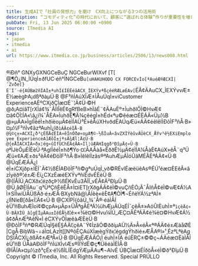 ```yaml
---
title: 生成AIで「社員の発想力」を磨け　CX向上につながる3つの活用術
description: “コモディティ化”の時代において、顧客に“選ばれる体験”作りが重要性を増しています。CXを生み出しているのは、社員一人一人。CX視点で設計されたEXが不可欠なのです。
pubDate: Fri, 13 Jun 2025 06:00:00 +0900
source: ITmedia AI
tags:
- japan
- itmedia
- ai
url: https://www.itmedia.co.jp/business/articles/2506/13/news008.html
---
```


®ïÐñ° GNXyGXNGCeBuÇ NGCeBurWlXvf [T[
@¶Ò¿lN_ÌÚqÌ±ðfUC·éñ°ÌNGCeBu`[uHAKUHODO CX FORCEvÌo[ªAuéÆ®ÆCXÌ|¯Zvðe[}É¨Í¯·é{AÚBæ2ñÍAÌ±ªuhÌ£ÍÉÈéãACX_ÌEXÝvªßçêéRÆLøÈAv[`ÉÂ¢ÄAuCX_ÌEXÝvvÆ±É½æègÞA¡dßªðàµÜ·B
@F³ñÍAúXÌÆ±ÌÅuÚqÌ±viCustomer ExperienceAÈºCXjðÇÌæ¤É¨¦Ä¢Ü·©H
@ð¡A¤iâT[rXÌá¢¾¯ÅÍIÎêÉ¢gRfBeB»hÌãÉ¨¢ÄAuÈº±ÌuhðIÔÌ©HvÆ¢¤â¢ÖÌ¦ÍA«\â¿i¾¯ÅÈA»ÌuhðÊ¶Ä¾çêégÌ±hÉd«ªu©êéæ¤ÉÈÁÄ«Üµ½B
@»µÄA»ÌgIÎêéÌ±hðìèoµÄ¢éÌÍAÜ³É»êÅúXHvðdËAÚqÆü«ÁÄ¢éêlêlÌÐõÌF³ñÅ·B»¤µ½F³ñÌv¢âzªAuhÌ¿lð`ìÁÄ¢éÌÅ·B
@¾©ç±»ACXÌ¿ð³çÉßÄ¢ÉÍA»êÌnÓðø«oµA¶©·½ßÌuÂ«âvZXÌÝèûvÂÜèCX_ÅÝv³ê½EXiEmployee ExperienceA]ÆõÌ±jªsÂ¾Æl¦Ä¢Ü·B
@{eÅÍACXÌÀ»ðx¦ég«ûÌfUChÉÂ¢ÄA»Ìl¦ûÆÀHÌqgð²ÐîµÄ¢«Ü·B
@`ªÌJèÔµÉÍÈèÜ·ªAgIÎêéÌ±hð¶Ýo·¤¦ÅAÅàå«ÈððÊ½µÄ¢éÌÍA¼ÅàÈ¢AúX»êÅ¨q³ÜÆü«¢AÆ±ðs³êÄ¢éÐõÌF³ñÅ·B»ÌêlêlÌzâs®ªAuhÆµÄÌóÛâMÉÂÈªÁÄ¢«Ü·B
@ÚqÉÆÁÄ¿l éÌ±iCXjðp±IÉÍ¯Ä¢½ßÉÍAÐõÌF³ñ©gªuÚqÌ_vð©RÉvlÉæèüêAs®ÉÚ¹éæ¤ÈEêÂ«âzÌyëð®¦é±Æ·Èí¿CXzÉæéEXÝvªñíÉdvÉÈèÜ·B
@{ÍÅÍÜ¸ACXðx¦ézðçÞ½ßÉKvÈu3ÂÌÏ_vÉÂ¢Ä²ÐîµÜ·B
@Ü¸åØÈÌÍAu¨q³ÜªÇñÈêÊÅ±Ì¤iET[rXðgÁÄ¢éÌ©vuÇñÈÓ¡Ã¯ÅIñÅ¢éÌ©vÆ¢Á½AÌ±SÌÌwiÜÅÜßÄð·é±ÆÅ·BXybNâ@\ÅÍêè«êÈ¢A¶ÒÌ¶¬ÉñèYÁ½zªAÌ±¿lÌNIeB[ðå«Ï¦Ä¢«Ü·B
@CXÍPÌ{ôâÚ_¾¯Å®·éàÌÅÍ èÜ¹ñBuhÆÌoï¢©çpA»µÄp±ÜÅªgÂÈªÁ½ühÆµÄÚqÉÍ¯çêÄ±»AóÛIÈuhÌ±ª`ìçêÄ¢«Ü·BÂXÌÚ_â[gÉÎµÄAu±ÌêÊÅ½ð`¦é×«¾ë¤©Hvu¼ÌÚ_ÆÇ¤ÂÈªÁÄ¢é¾ë¤©HvÆ¢Á½â¢ðÂ±ÆªAêÑ«Ì éCXÝvÖÌæêàÆÈèÜ·B
@ÐõÌF³ñª©RÆÚqÌ§êÉ§ÁÄl¦çêA¨Ý¢ÌzâÓ©ððíµAÜ½Ä»Å«éÂ«ª®ÁÄ¢é±ÆàåØÈ|CgÅ·BibWâ¬÷áÌ¤LAzÌt[[N®õÈÇAúXÌæègÝðx¦égdgÝhðìé±ÆÅA®l»¹¸ÉzªLªèAgDSÌÅCXÌ¿ðßÄ¢±ÆªÅ«Ü·B
@ÚqÉÆÁÄÓ¡Ì éuhÌ±ÍA éúËRÇ±©©ç~ÁÄéæ¤ÈàÌÅÍ èÜ¹ñB ÜÅàAÐõÌF³ñÌúXÌvlÆs®ÌÏÝdË©ç¶ÜêéàÌÈÌÅ·B
@ÍÅÍA»¤µ½zð³çÉx·é½ßÌLÍÈdgÝÆµÄAu¶¬AIvÉ ÚBÇÌæ¤ÉÍðöÅ«éÌ©ð²ÐîµÜ·B
Copyright © ITmedia, Inc. All Rights Reserved.
Special
PRÚLLO
